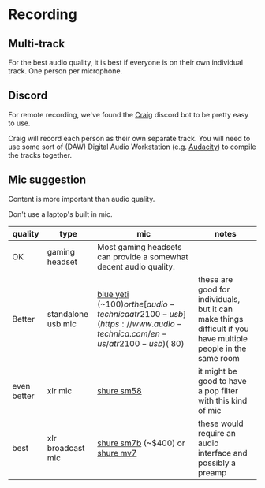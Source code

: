 # Recording

## Multi-track
For the best audio quality, it is best if everyone is on their own individual track.
One person per microphone.



## Discord
For remote recording, we've found the [Craig](https://craig.chat/) discord bot to be pretty easy to use.

Craig will record each person as their own separate track.  You will need to use some sort of (DAW) Digital Audio Workstation (e.g. [Audacity](https://www.audacityteam.org/)) to compile the tracks together.

## Mic suggestion
Content is more important than audio quality.

Don't use a laptop's built in mic.

| quality | type | mic | notes |
| ------- | ---- | --- | ----- |
| OK | gaming headset | Most gaming headsets can provide a somewhat decent audio quality. |
|Better | standalone usb mic | [blue yeti](https://www.bluemic.com/en-us/products/yeti/) (~$100) or the [audio-technica atr2100-usb](https://www.audio-technica.com/en-us/atr2100-usb) (~$80) | these are good for individuals, but it can make things difficult if you have multiple people in the same room |
| even better | xlr mic | [shure sm58](https://www.shure.com/en-MEA/products/microphones/sm58?variant=SM58-LCE) | it might be good to have a pop filter with this kind of mic |
| best | xlr broadcast mic |  [shure sm7b](https://www.shure.com/en-GB/products/microphones/sm7b?variant=SM7B) (~$400) or [shure mv7](https://www.shure.com/en-MEA/products/microphones/mv7?variant=MV7-K) | these would require an audio interface and possibly a preamp |